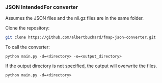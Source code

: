 ### JSON IntendedFor converter

Assumes the JSON files and the nii.gz files are in the same folder.

Clone the repository:
```bash
git clone https://github.com/albertbuchard/fmap-json-converter.git
```

To call the converter:
```
python main.py -d=<directory> -o=<output_directory>
```

If the output directory is not specified, the output will overwrite the files.
```
python main.py -d=<directory>
```